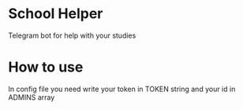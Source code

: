 # School Helper
Telegram bot for help with your studies

# How to use
In config file you need write your token in TOKEN string and your id in ADMINS array
